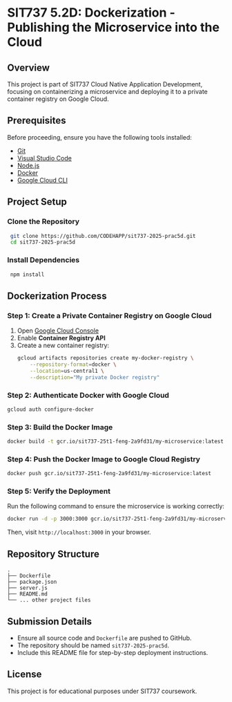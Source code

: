 # SIT737 5.2D: Dockerization - Publishing the Microservice into the Cloud

## Overview
This project is part of SIT737 Cloud Native Application Development, focusing on containerizing a microservice and deploying it to a private container registry on Google Cloud.

## Prerequisites
Before proceeding, ensure you have the following tools installed:
- [Git](https://git-scm.com/)
- [Visual Studio Code](https://code.visualstudio.com/)
- [Node.js](https://nodejs.org/en/download/)
- [Docker](https://www.docker.com/)
- [Google Cloud CLI](https://cloud.google.com/sdk/docs/install)

## Project Setup
### Clone the Repository
```sh
 git clone https://github.com/CODEHAPP/sit737-2025-prac5d.git
 cd sit737-2025-prac5d
```

### Install Dependencies
```sh
 npm install
```

## Dockerization Process
### Step 1: Create a Private Container Registry on Google Cloud
1. Open [Google Cloud Console](https://console.cloud.google.com/)
2. Enable **Container Registry API**
3. Create a new container registry:
   ```sh
   gcloud artifacts repositories create my-docker-registry \
       --repository-format=docker \
       --location=us-central1 \
       --description="My private Docker registry"
   ```

### Step 2: Authenticate Docker with Google Cloud
```sh
gcloud auth configure-docker
```

### Step 3: Build the Docker Image
```sh
docker build -t gcr.io/sit737-25t1-feng-2a9fd31/my-microservice:latest .
```

### Step 4: Push the Docker Image to Google Cloud Registry
```sh
docker push gcr.io/sit737-25t1-feng-2a9fd31/my-microservice:latest
```

### Step 5: Verify the Deployment
Run the following command to ensure the microservice is working correctly:
```sh
docker run -d -p 3000:3000 gcr.io/sit737-25t1-feng-2a9fd31/my-microservice:latest
```
Then, visit `http://localhost:3000` in your browser.

## Repository Structure
```
.
├── Dockerfile
├── package.json
├── server.js
├── README.md
└── ... other project files
```

## Submission Details
- Ensure all source code and `Dockerfile` are pushed to GitHub.
- The repository should be named `sit737-2025-prac5d`.
- Include this README file for step-by-step deployment instructions.

## License
This project is for educational purposes under SIT737 coursework.
